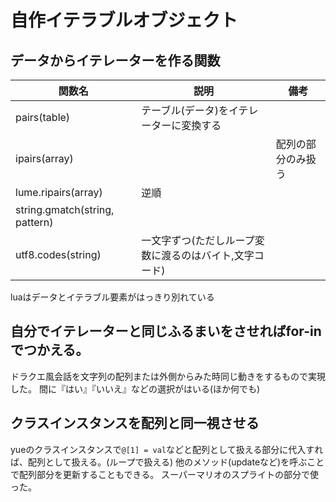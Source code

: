 # 自作イテラブルオブジェクト

## データからイテレーターを作る関数

| 関数名                         | 説明                                                    | 備考               |
| ------------------------------ | ------------------------------------------------------- | ------------------ |
| pairs(table)                   | テーブル(データ)をイテレーターに変換する                |
| ipairs(array)                  |                                                         | 配列の部分のみ扱う |
| lume.ripairs(array)            | 逆順                                                    |                    |
| string.gmatch(string, pattern) |                                                         |                    |
| utf8.codes(string)             | 一文字ずつ(ただしループ変数に渡るのはバイト,文字コード) |                    |

luaはデータとイテラブル要素がはっきり別れている

## 自分でイテレーターと同じふるまいをさせればfor-inでつかえる。

ドラクエ風会話を文字列の配列または外側からみた時同じ動きをするもので実現した。
間に『はい』『いいえ』などの選択がはいる(ほか何でも)

## クラスインスタンスを配列と同一視させる

yueのクラスインスタンスで`@[1] = val`などと配列として扱える部分に代入すれば、配列として扱える。(ループで扱える)
他のメソッド(updateなど)を呼ぶことで配列部分を更新することもできる。
スーパーマリオのスプライトの部分で使った。
